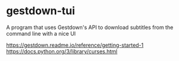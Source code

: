# gestdown-tui
A program that uses Gestdown's API to download subtitles from the command line with a nice UI

https://gestdown.readme.io/reference/getting-started-1
https://docs.python.org/3/library/curses.html
